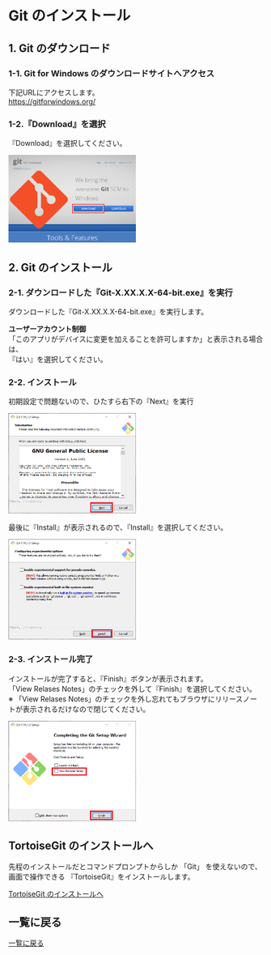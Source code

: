 # Git のインストール

## 1. Git のダウンロード

### 1-1. Git for Windows のダウンロードサイトへアクセス
下記URLにアクセスします。  
https://gitforwindows.org/

### 1-2.『Download』を選択
『Download』を選択してください。

<img src="Git/1.png" width="50%">

## 2. Git のインストール

### 2-1. ダウンロードした『Git-X.XX.X.X-64-bit.exe』を実行
ダウンロードした『Git-X.XX.X.X-64-bit.exe』を実行します。  

**ユーザーアカウント制御**  
「このアプリがデバイスに変更を加えることを許可しますか」と表示される場合は、  
『はい』を選択してください。

### 2-2. インストール
初期設定で問題ないので、ひたすら右下の『Next』を実行  

<img src="Git/2.png" width="50%">

最後に『Install』が表示されるので、『Install』を選択してください。

<img src="Git/3.png" width="50%">

### 2-3. インストール完了
インストールが完了すると、『Finish』ボタンが表示されます。  
「View Relases Notes」のチェックを外して『Finish』を選択してください。  
※ 「View Relases Notes」のチェックを外し忘れてもブラウザにリリースノートが表示されるだけなので閉じてください。

<img src="Git/4.png" width="50%">

## TortoiseGit のインストールへ
先程のインストールだとコマンドプロンプトからしか 「Git」 を使えないので、  
画面で操作できる 『TortoiseGit』をインストールします。

[TortoiseGit のインストールへ](TortoiseGit.md)

## 一覧に戻る
[一覧に戻る](../GitforWindows.md)

